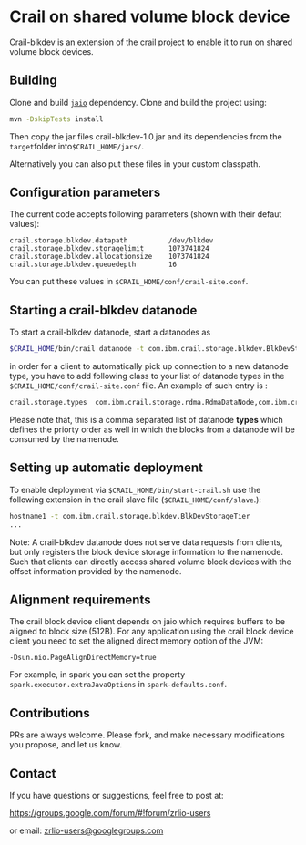 # Crail on shared volume block deviceCrail-blkdev is an extension of the crail project to enable itto run on shared volume block devices.## BuildingClone and build [`jaio`](https://www.github.com/zrlio/jaio) dependency.Clone and build the project using:```bashmvn -DskipTests install```Then copy the jar files crail-blkdev-1.0.jar and its dependencies from the`target`folder into`$CRAIL_HOME/jars/`.Alternatively you can also put these files in your custom classpath.## Configuration parametersThe current code accepts following parameters (shown with their defaut values):```crail.storage.blkdev.datapath          /dev/blkdevcrail.storage.blkdev.storagelimit      1073741824crail.storage.blkdev.allocationsize    1073741824crail.storage.blkdev.queuedepth        16```You can put these values in `$CRAIL_HOME/conf/crail-site.conf`.## Starting a crail-blkdev datanode To start a crail-blkdev datanode, start a datanodes as ```bash $CRAIL_HOME/bin/crail datanode -t com.ibm.crail.storage.blkdev.BlkDevStorageTier```in order for a client to automatically pick up connection to a new datanode type, you have to add following class to your list of datanode types in the`$CRAIL_HOME/conf/crail-site.conf` file. An example of such entry is :```bashcrail.storage.types  com.ibm.crail.storage.rdma.RdmaDataNode,com.ibm.crail.storage.blkdev.BlkDevStorageTier```Please note that, this is a comma separated list of datanode **types** which defines the priorty order as well in which the blocks from a datanode will be consumed by the namenode. ## Setting up automatic deploymentTo enable deployment via `$CRAIL_HOME/bin/start-crail.sh` use the following extension in the crail slave file (`$CRAIL_HOME/conf/slave`.): ```bashhostname1 -t com.ibm.crail.storage.blkdev.BlkDevStorageTier...```Note: A crail-blkdev datanode does not serve data requests from clients, butonly registers the block device storage information to the namenode. Such thatclients can directly access shared volume block devices with the offset information providedby the namenode.## Alignment requirementsThe crail block device client depends on jaio which requires buffers to be aligned toblock size (512B). For any application using the crail block device client you needto set the aligned direct memory option of the JVM:```-Dsun.nio.PageAlignDirectMemory=true```For example, in spark you can set the property `spark.executor.extraJavaOptions` in`spark-defaults.conf`.## ContributionsPRs are always welcome. Please fork, and make necessary modifications you propose, and let us know.## ContactIf you have questions or suggestions, feel free to post at:https://groups.google.com/forum/#!forum/zrlio-usersor email: zrlio-users@googlegroups.com  